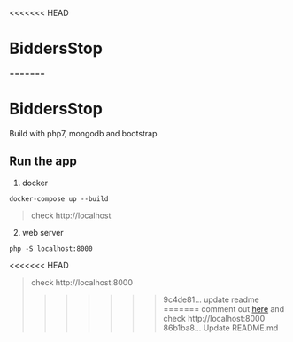 <<<<<<< HEAD
# BiddersStop
=======
# BiddersStop

Build with php7, mongodb and bootstrap

## Run the app
1. docker
```
docker-compose up --build
```
> check http://localhost

2. web server
```
php -S localhost:8000
```
<<<<<<< HEAD
> check http://localhost:8000
>>>>>>> 9c4de81... update readme
=======
> comment out [here](https://github.com/umangraval/BiddersStop/blob/9c4de816ce26e3b787b1a84894b7c219d5916cc6/connect/db.inc.php#L6) and check http://localhost:8000
>>>>>>> 86b1ba8... Update README.md

